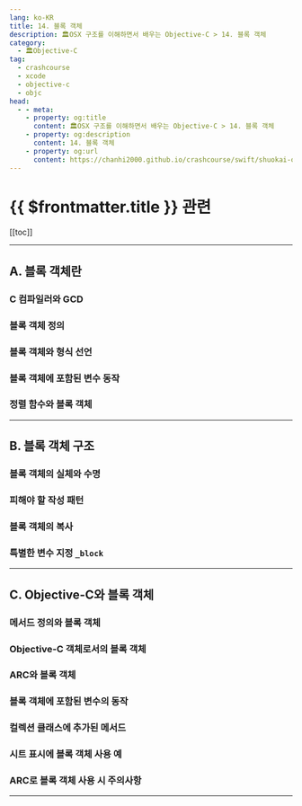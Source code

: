 ```yaml
---
lang: ko-KR
title: 14. 블록 객체
description: 🏛OSX 구조를 이해하면서 배우는 Objective-C > 14. 블록 객체
category:
  - 🏛Objective-C
tag: 
  - crashcourse
  - xcode
  - objective-c
  - objc
head:
  - - meta:
    - property: og:title
      content: 🏛OSX 구조를 이해하면서 배우는 Objective-C > 14. 블록 객체
    - property: og:description
      content: 14. 블록 객체
    - property: og:url
      content: https://chanhi2000.github.io/crashcourse/swift/shuokai-objc/14.html
---
```


# {{ $frontmatter.title }} 관련

[[toc]]

---

## A. 블록 객체란

### C 컴파일러와 GCD

### 블록 객체 정의

### 블록 객체와 형식 선언

### 블록 객체에 포함된 변수 동작

### 정렬 함수와 블록 객체

---

## B. 블록 객체 구조

### 블록 객체의 실체와 수명

### 피해야 할 작성 패턴

### 블록 객체의 복사

### 특별한 변수 지정 `_block`

---

## C. Objective-C와 블록 객체

### 메서드 정의와 블록 객체

### Objective-C 객체로서의 블록 객체

### ARC와 블록 객체

### 블록 객체에 포함된 변수의 동작

### 컬렉션 클래스에 추가된 메서드

### 시트 표시에 블록 객체 사용 예

### ARC로 블록 객체 사용 시 주의사항

---

<TagLinks />